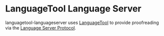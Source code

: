 # LanguageTool Language Server

languagetool-languageserver uses [LanguageTool](https://languagetool.org/) to provide proofreading via the [Language Server Protocol](https://github.com/Microsoft/language-server-protocol).

